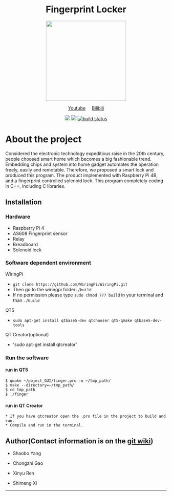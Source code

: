 # <div align=center> Fingerprint Locker </div>


<div align=center><img width = '250' height ='250' src ="https://user-images.githubusercontent.com/31944208/181933886-f17e06ab-4812-4e36-973f-ed0a9678bc0f.png"/></div>

<p align="center">
    <a href="https://youtu.be/Vcys27fCmiU">Youtube</a>
    &nbsp;
    &nbsp;
    <a href="https://www.bilibili.com/video/BV1wF411u73p/">Bilibili</a>
</p>



<p align="center">
    <a href="https://github.com/xiguo0806/Realtime_Group24/issues" alt="Issues">
        <img src="https://img.shields.io/github/issues/xiguo0806/Realtime_Group24.svg" /></a>
    <a href="https://github.com/xiguo0806/Realtime_Group24/blob/main/LICENSE" alt="License">
        <img src="https://img.shields.io/github/license/xiguo0806/Realtime_Group24.svg" /></a>
    <a href="https://github.com/xiguo0806/Realtime_Group24/releases" alt="Tag">
        <img src="https://img.shields.io/github/v/release/xiguo0806/Realtime_Group24.svg?color=blue&include_prereleases" alt="build status"></a>
</p>



# About the project
Considered the electronic technology expeditious raise in the 20th century, people choosed smart home which becomes a big fashionable trend. Embedding chips and system into home gadget automates the operation freely, easily and remotable. Therefore, we proposed a smart lock and produced this program. The product implemented with Raspberry Pi 4B, and a fingerprint controlled solenoid lock. This program completely coding in C++, including C libraries.

## Installation
### Hardware
                
* Raspberry Pi 4
* AS608 Fingerprint sensor
* Relay
* Breadboard
* Solenoid lock


### Software dependent environment
WiringPi
* `git clone https://github.com/WiringPi/WiringPi.git`
* Then go to the wiringpi folder`./build`
* If no permission please type `sudo chmod 777 build` in your terminal and than `./build`

QT5
* `sudo apt-get install qtbase5-dev qtchooser qt5-qmake qtbase5-dev-tools`

QT Creator(optional)
* 'sudo apt-get install qtcreator'
### Run the software
#### run in QT5
```
$ qmake ~/poject_GUI/finger.pro -o ~/tmp_path/
$ make --directory=~/tmp_path/
$ cd tmp_path
$ ./finger
```
#### run in QT Creator
```
* If you have qtcreator open the .pro file in the project to build and run.
* Compile and run in the terminal.

```





## Author(Contact information is on the [git wiki](https://github.com/xiguo0806/Realtime_Group24/wiki/Authors))

+ Shaobo Yang 

+ Chongzhi Gao 

+ Xinyu Ren 

+ Shimeng Xi

---
